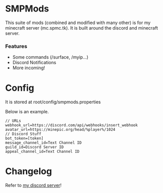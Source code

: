 # SMPMods
This suite of mods (combined and modified with many other) is for my minecraft server (mc.spmc.tk). It is built around the discord and minecraft server.

### Features
- Some commands (/surface, /myip...)
- Discord Notifications
- More incoming!

# Config
It is stored at root/config/smpmods.properties

Below is an example.
```text
// URLs
webhook_url=https://discord.com/api/webhooks/insert_webhook
avatar_url=https://minepic.org/head/%player%/1024
// Discord Stuff
bot_token=[token]
message_channel_id=Text Channel ID
guild_id=Discord Server ID
appeal_channel_id=Text Channel ID
```

# Changelog

Refer to [my discord server](https://discord.com/channels/964789575669137470/964798710070509598)!